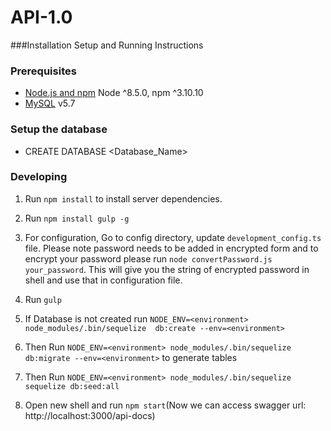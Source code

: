 # API-1.0

###Installation Setup and Running Instructions

### Prerequisites

- [Node.js and npm](nodejs.org) Node ^8.5.0, npm ^3.10.10
- [MySQL](https://dev.mysql.com/) v5.7 

### Setup the database
- CREATE DATABASE <Database_Name>

### Developing

1. Run `npm install` to install server dependencies.

2. Run `npm install gulp -g`

3. For configuration, Go to config directory, update `development_config.ts` file. Please note password needs to be added in encrypted form and to encrypt your password please run `node convertPassword.js your_password`. This will give you the string of encrypted password in shell and use that in configuration file. 

4. Run `gulp` 

5. If Database is not created run `NODE_ENV=<environment> node_modules/.bin/sequelize  db:create --env=<environment>`

6. Then Run `NODE_ENV=<environment> node_modules/.bin/sequelize db:migrate --env=<environment>` to generate tables

7. Then Run `NODE_ENV=<environment> node_modules/.bin/sequelize sequelize db:seed:all`

8. Open new shell and run `npm start`(Now we can access swagger url: http://localhost:3000/api-docs)
